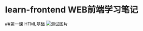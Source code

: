 # learn-frontend WEB前端学习笔记
##第一课 HTML基础
![测试图片](https://github.com/kuju/learn-frontend/blob/master/ScreenImg/test.png?raw=true "Test Img")